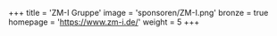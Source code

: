 +++
title = 'ZM-I Gruppe'
image = 'sponsoren/ZM-I.png'
bronze = true
homepage = 'https://www.zm-i.de/'
weight = 5
+++